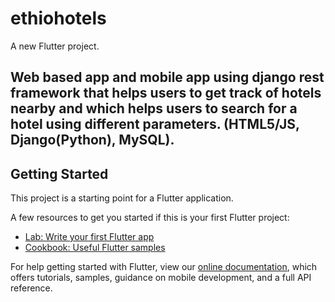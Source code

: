 # ethiohotels

A new Flutter project.

## Web based app and mobile app using django rest framework that helps users to get track of hotels nearby and which helps users to search for a hotel using different parameters. (HTML5/JS, Django(Python), MySQL).

## Getting Started

This project is a starting point for a Flutter application.

A few resources to get you started if this is your first Flutter project:

- [Lab: Write your first Flutter app](https://flutter.dev/docs/get-started/codelab)
- [Cookbook: Useful Flutter samples](https://flutter.dev/docs/cookbook)

For help getting started with Flutter, view our
[online documentation](https://flutter.dev/docs), which offers tutorials,
samples, guidance on mobile development, and a full API reference.
